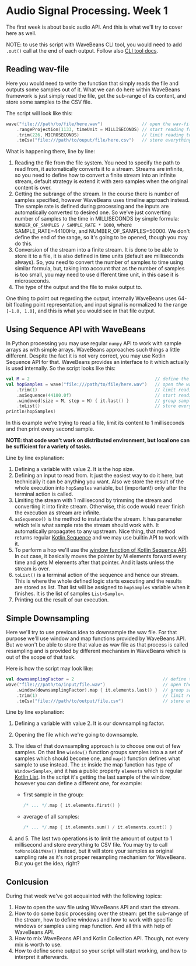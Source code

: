 Audio Signal Processing. Week 1
============

The first week is about basic audio API. And this is what we'll try to cover here as well.

NOTE: to use this script with WaveBeans CLI tool, you would need to add `.out()` call at the end of each output. Follow also [CLI tool docs](https://github.com/asubb/wavebeans/tree/master/cli/docs).

Reading wav-file
-----------

Here you would need to write the function that simply reads the file and outputs some samples out of it. What we can do here within WaveBeans framework is just simply read the file, get the sub-range of its content, and store some samples to the CSV file. 

The script will look like this:

```kotlin
wave("file:///path/to/file/here.wav")               // open the wav-file
    .rangeProjection(1133, timeUnit = MILLISECONDS) // start reading from specific time marker
    .trim(226, MICROSECONDS)                        // limit reading to specific time marker
    .toCsv("file:///path/to/ouput/file/here.csv")   // store everything to CSV file
```

What is happening there, line by line:
1. Reading the file from the file system. You need to specify the path to read from, it automatically converts it to a stream. Streams are infinite, so you need to define how to convert a finite stream into an infinite stream, default strategy is extend it with zero samples when the original content is over.
2. Getting the subrange of the stream. In the course there is number of samples specified, however WaveBeans uses timeline approach instead. The sample rate is defined during processing and the inputs are automatically converted to desired one. So we've just converting number of samples to the time in MILLISECONDS by simple formula: `NUMBER_OF_SAMPLES / SAMPLE_RATE * 1000`, where SAMPLE_RATE=44100Hz, and NUMBER_OF_SAMPLES=50000. We don't define the end of the range, so it's going to be opened, though you may do this.
3. Conversion of the stream into a finite stream. It is done to be able to store it to a file, it is also defined in time units (default are milliseconds always). So, you need to convert the number of samples to time using similar formula, but, taking into account that as the number of samples is too small, you may need to use different time unit, in this case it is microseconds.
4. The type of the output and the file to make output to.

One thing to point out regarding the output, internally WaveBeans uses 64-bit floating point representation, and input signal is normalized to the range `[-1.0, 1.0]`, and this is what you would see in that file output.

Using Sequence API with WaveBeans
------------

In Python processing you may use regular `numpy` API to work with sample arrays as with simple arrays. WaveBeans approaches such things a little different. Despite the fact it is not very correct, you may use Kotlin Sequence API for that. WaveBeans provides an interface to it which actually is used internally. So the script looks like this:

```kotlin
val M = 2                                                // define the hop
val hopSamples = wave("file:///path/to/file/here.wav")   // open the wav-file
    .trim(1)                                             // limit reading to specific time marker
    .asSequence(44100.0f)                                // start reading the stream with sample rate 44100Hz
    .windowed(size = M, step = M) { it.last() }          // group samples into group of Ms and get the last of the group
    .toList()                                            // store everything to the list
println(hopSamples)
```

In this example we're trying to read a file, limit its content to 1 milliseconds and then print every second sample. 

**NOTE: that code won't work on distributed environment, but local one can be sufficient for a variety of tasks.**

Line by line explanation:

1. Defining a variable with value 2. It is the hop size.
2. Defining an input to read from. It just the easiest way to do it here, but technically it can be anything you want. Also we store the result of the whole execution into `hopSamples` variable, but (important!) only after the terminal action is called.
3. Limiting the stream with 1 millisecond by trimming the stream and converting it into finite stream. Otherwise, this code would never finish the execution as stream are infinite.
4. `asSequence()` is the method to instantiate the stream. It has parameter which tells what sample rate the stream should work with. It automatically propagates to any upstream. Nice thing, that method returns regular [Kotlin Sequence](https://kotlinlang.org/docs/reference/sequences.html) and we may use builtin API to work with it.
5. To perform a hop we'll use the [window function of Kotlin Sequence API](https://kotlinlang.org/api/latest/jvm/stdlib/kotlin.collections/windowed.html). In out case, it basically moves the pointer by M elements forward every time and gets M elements after that pointer. And it lasts unless the stream is over.
6. `toList()` is a terminal action of the sequence and hence our stream. This is where the whole defined logic starts executing and the results are stored as list. That list will be assigned to `hopSamples` variable when it finishes. It is the list of samples `List<Sample>`.
7. Printing out the result of our execution.

Simple Downsampling
------------

Here we'll try to use previous idea to downsample the wav file. For that purpose we'll use window and map functions provided by WaveBeans API. But we won't be able to store that value as wav file as that process is called resampling and is provided by different mechanism in WaveBeans which is out of the scope of that task.

Here is how the script may look like:

```kotlin
val downsamplingFactor = 2                                  // define the downsampleing factor
wave("file:///path/to/input/file.wav")                      // open the wav-file
    .window(downsamplingFactor).map { it.elements.last() }  // group samples and
    .trim(1)                                                // limit reading to specific time marker
    .toCsv("file:///path/to/output/file.csv")               // store everything to CSV file

```

Line by line explanation:
1. Defining a variable with value 2. It is our downsampling factor.
2. Opening the file which we're going to downsample.
3. The idea of that downsampling approach is to choose one out of few samples. On that line `window()` function groups samples into a a set of samples which should become one, and `map()` function defines what sample to use instead. 
The `it` inside the map function has type of `Window<Sample>`, and it has a public property `elements` which is regular [Kotlin List](https://kotlinlang.org/api/latest/jvm/stdlib/kotlin.collections/-list/index.html).
In the script it's getting the last sample of the window, however you can define a different one, for example:

    * first sample in the group:    
    
        ```kotlin
        /* ... */.map { it.elements.first() }
        ```

    * average of all samples:

        ```kotlin
        /* ... */.map { it.elements.sum() / it.elements.count() }
        ```

4. and 5. The last two operations is to limit the amount of output to 1 millisecond and store everything to CSV file. You may try to call `toMono16bitWav()` instead, but it will store your samples as original sampling rate as it's not proper resampling mechanism for WaveBeans. But you get the idea, right?

Conlcusion
-----------

During that week we've got acquainted with the following topics:
1. How to open the wav file using WaveBeans API and start the stream.
2. How to do some basic processing over the stream: get the sub-range of the stream, how to define windows and how to work with specific windows or samples using map function. And all this with help of WaveBeans API.
3. How to mix WaveBeans API and Kotlin Collection API. Though, not every mix is worth to use.
4. How to define some output so your script will start working, and how to interpret it afterwards.

